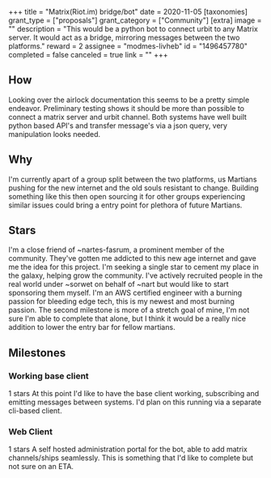 +++
title = "Matrix(Riot.im) bridge/bot"
date = 2020-11-05
[taxonomies]
grant_type = ["proposals"]
grant_category = ["Community"]
[extra]
image = ""
description = "This would be a python bot to connect urbit to any Matrix server. It would act as a bridge, mirroring messages between the two platforms."
reward = 2
assignee = "modmes-livheb"
id = "1496457780"
completed = false
canceled = true
link = ""
+++

## How
Looking over the airlock documentation this seems to be a pretty simple endeavor. Preliminary testing shows it should be more than possible to connect a matrix server and urbit channel. Both systems have well built python based API's and transfer message's via a json query, very manipulation looks needed.
## Why
I'm currently apart of a group split between the two platforms, us Martians pushing for the new internet and the old souls resistant to change. Building something like this then open sourcing it for other groups experiencing similar issues could bring a entry point for plethora of future Martians.
## Stars
I'm a close friend of ~nartes-fasrum, a prominent member of the community. They've gotten me addicted to this new age internet and gave me the idea for this project. I'm seeking a single star to cement my place in the galaxy, helping grow the community. I've actively recruited people in the real world under ~sorwet on behalf of ~nart but would like to start sponsoring them myself. I'm an AWS certified engineer with a burning passion for bleeding edge tech, this is my newest and most burning passion. The second milestone is more of a stretch goal of mine, I'm not sure I'm able to complete that alone, but I think it would be a really nice addition to lower the entry bar for fellow martians.



## Milestones


### Working base client
1 stars
At this point I'd like to have the base client working, subscribing and emitting messages between systems. I'd plan on this running via a separate cli-based client.


### Web Client
1 stars
A self hosted administration portal for the bot, able to add matrix channels/ships seamlessly. This is something that I'd like to complete but not sure on an ETA.

    
